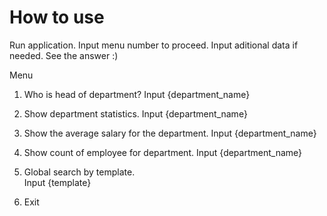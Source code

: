 # How to use

Run application.
Input menu number to proceed.
Input aditional data if needed.
See the answer :)

Menu
1. Who is head of department?
  Input {department_name}

2. Show department statistics.
    Input {department_name}

3. Show the average salary for the department.
    Input {department_name}

4. Show count of employee for department.
    Input {department_name}

5. Global search by template.   
      Input {template}
      
6. Exit


